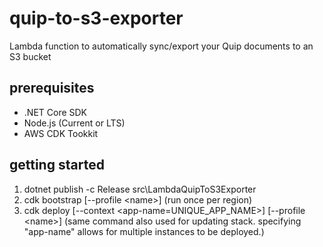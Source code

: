 # quip-to-s3-exporter

Lambda function to automatically sync/export your Quip documents to an S3 bucket

## prerequisites

* .NET Core SDK
* Node.js (Current or LTS)
* AWS CDK Tookkit

## getting started

1. dotnet publish -c Release src\LambdaQuipToS3Exporter
2. cdk bootstrap [--profile &lt;name&gt;] (run once per region)
3. cdk deploy [--context &lt;app-name=UNIQUE_APP_NAME&gt;] [--profile &lt;name&gt;] (same command also used for updating stack. specifying "app-name" allows for multiple instances to be deployed.)
